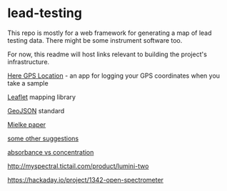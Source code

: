 # lead-testing

This repo is mostly for a web framework for generating a map of lead testing data.  There might be some instrument software too.  

For now, this readme will host links relevant to building the project's infrastructure.

[Here GPS Location](https://f-droid.org/repository/browse/?fdfilter=here+gps+location&fdid=com.borneq.heregpslocation) - an app for logging your GPS coordinates when you take a sample

[Leaflet](http://leafletjs.com/) mapping library

[GeoJSON](https://en.wikipedia.org/wiki/GeoJSON) standard

[Mielke paper](https://www.ncbi.nlm.nih.gov/pmc/articles/PMC1651267/pdf/amjph00647-0022.pdf)

[some other suggestions](https://www.researchgate.net/post/What_is_the_procedure_for_measuring_soil_heavy_metals_using_atomic_absorption_spectroscope_AAS)

[absorbance vs concentration](https://terpconnect.umd.edu/~toh/models/BeersLawCurveFit.html)

http://myspectral.tictail.com/product/lumini-two

https://hackaday.io/project/1342-open-spectrometer
